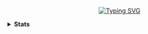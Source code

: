 <!--![Violet](https://melinanimeland.files.wordpress.com/2018/07/ve_ep6-000.png?w=720)-->
<p align="center">
  <a href="https://github.com/Ftthreign">
    <img src="https://readme-typing-svg.demolab.com?font=Fira+Code&duration=2000&pause=500&color=18F768&center=true&repeat=false&random=false&width=435&lines=Hi!!!+My+Name+is+Fadhil+Abdul+Fattah" alt="Typing SVG">
  </a>
</p>

<details>
  <summary><b>Stats</b></summary>

[![Top Langs](https://github-readme-stats.vercel.app/api/top-langs/?username=ftthreign&layout=compact&theme=tokyonight&langs_count=6)](https://github.com/Ftthreign)
![Graph](https://github-readme-activity-graph.vercel.app/graph?username=Ftthreign&bg_color=000000&color=ccf381&line=81efd3&point=fee715&area=true&hide_border=true)
</details>

<!--
[![Readme Quotes](https://quotes-github-readme.vercel.app/api?type=horizontal&theme=dark)](https://github.com/Ftthreign)-->
